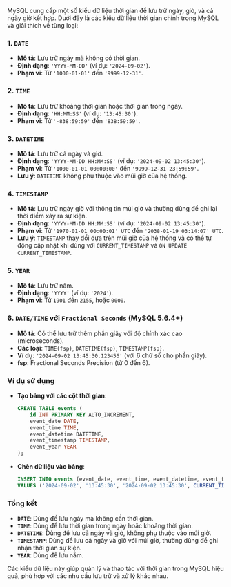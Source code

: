 MySQL cung cấp một số kiểu dữ liệu thời gian để lưu trữ ngày, giờ, và cả ngày giờ kết hợp. Dưới đây là các kiểu dữ liệu thời gian chính trong MySQL và giải thích về từng loại:

### 1. `DATE`
- **Mô tả**: Lưu trữ ngày mà không có thời gian.
- **Định dạng**: `'YYYY-MM-DD'` (ví dụ: `'2024-09-02'`).
- **Phạm vi**: Từ `'1000-01-01'` đến `'9999-12-31'`.

### 2. `TIME`
- **Mô tả**: Lưu trữ khoảng thời gian hoặc thời gian trong ngày.
- **Định dạng**: `'HH:MM:SS'` (ví dụ: `'13:45:30'`).
- **Phạm vi**: Từ `'-838:59:59'` đến `'838:59:59'`.

### 3. `DATETIME`
- **Mô tả**: Lưu trữ cả ngày và giờ.
- **Định dạng**: `'YYYY-MM-DD HH:MM:SS'` (ví dụ: `'2024-09-02 13:45:30'`).
- **Phạm vi**: Từ `'1000-01-01 00:00:00'` đến `'9999-12-31 23:59:59'`.
- **Lưu ý**: `DATETIME` không phụ thuộc vào múi giờ của hệ thống.

### 4. `TIMESTAMP`
- **Mô tả**: Lưu trữ ngày giờ với thông tin múi giờ và thường dùng để ghi lại thời điểm xảy ra sự kiện.
- **Định dạng**: `'YYYY-MM-DD HH:MM:SS'` (ví dụ: `'2024-09-02 13:45:30'`).
- **Phạm vi**: Từ `'1970-01-01 00:00:01' UTC` đến `'2038-01-19 03:14:07' UTC`.
- **Lưu ý**: `TIMESTAMP` thay đổi dựa trên múi giờ của hệ thống và có thể tự động cập nhật khi dùng với `CURRENT_TIMESTAMP` và `ON UPDATE CURRENT_TIMESTAMP`.

### 5. `YEAR`
- **Mô tả**: Lưu trữ năm.
- **Định dạng**: `'YYYY'` (ví dụ: `'2024'`).
- **Phạm vi**: Từ `1901` đến `2155`, hoặc `0000`.

### 6. `DATE/TIME` với `Fractional Seconds` (MySQL 5.6.4+)
- **Mô tả**: Có thể lưu trữ thêm phần giây với độ chính xác cao (microseconds).
- **Các loại**: `TIME(fsp)`, `DATETIME(fsp)`, `TIMESTAMP(fsp)`.
- **Ví dụ**: `'2024-09-02 13:45:30.123456'` (với 6 chữ số cho phần giây).
- **fsp**: Fractional Seconds Precision (từ 0 đến 6).

### Ví dụ sử dụng

- **Tạo bảng với các cột thời gian**:

    ```sql
    CREATE TABLE events (
        id INT PRIMARY KEY AUTO_INCREMENT,
        event_date DATE,
        event_time TIME,
        event_datetime DATETIME,
        event_timestamp TIMESTAMP,
        event_year YEAR
    );
    ```

- **Chèn dữ liệu vào bảng**:

    ```sql
    INSERT INTO events (event_date, event_time, event_datetime, event_timestamp, event_year)
    VALUES ('2024-09-02', '13:45:30', '2024-09-02 13:45:30', CURRENT_TIMESTAMP, 2024);
    ```

### Tổng kết

- **`DATE`**: Dùng để lưu ngày mà không cần thời gian.
- **`TIME`**: Dùng để lưu thời gian trong ngày hoặc khoảng thời gian.
- **`DATETIME`**: Dùng để lưu cả ngày và giờ, không phụ thuộc vào múi giờ.
- **`TIMESTAMP`**: Dùng để lưu cả ngày và giờ với múi giờ, thường dùng để ghi nhận thời gian sự kiện.
- **`YEAR`**: Dùng để lưu năm.

Các kiểu dữ liệu này giúp quản lý và thao tác với thời gian trong MySQL hiệu quả, phù hợp với các nhu cầu lưu trữ và xử lý khác nhau.
